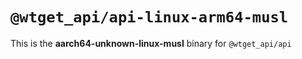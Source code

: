 # `@wtget_api/api-linux-arm64-musl`

This is the **aarch64-unknown-linux-musl** binary for `@wtget_api/api`
